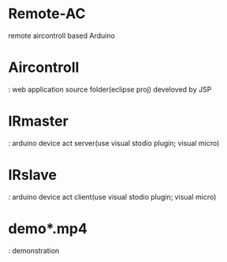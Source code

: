 # Remote-AC
remote aircontroll based Arduino

# Aircontroll
: web application source folder(eclipse proj) develoved by JSP

# IRmaster 
: arduino device act server(use visual stodio plugin; visual micro)

# IRslave
: arduino device act client(use visual stodio plugin; visual micro)

# demo*.mp4
: demonstration 
